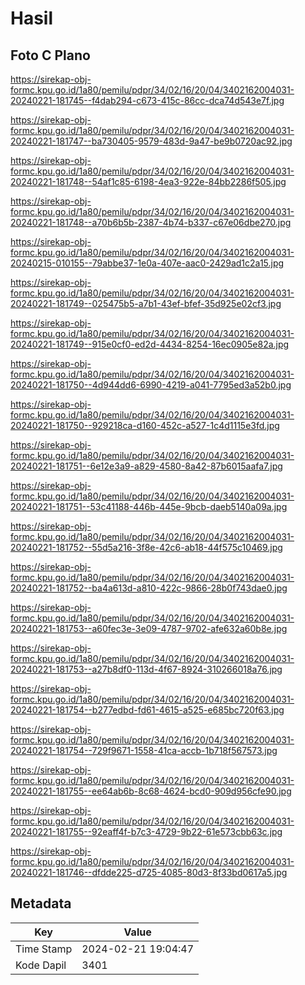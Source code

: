 # Hasil

## Foto C Plano

https://sirekap-obj-formc.kpu.go.id/1a80/pemilu/pdpr/34/02/16/20/04/3402162004031-20240221-181745--f4dab294-c673-415c-86cc-dca74d543e7f.jpg

https://sirekap-obj-formc.kpu.go.id/1a80/pemilu/pdpr/34/02/16/20/04/3402162004031-20240221-181747--ba730405-9579-483d-9a47-be9b0720ac92.jpg

https://sirekap-obj-formc.kpu.go.id/1a80/pemilu/pdpr/34/02/16/20/04/3402162004031-20240221-181748--54af1c85-6198-4ea3-922e-84bb2286f505.jpg

https://sirekap-obj-formc.kpu.go.id/1a80/pemilu/pdpr/34/02/16/20/04/3402162004031-20240221-181748--a70b6b5b-2387-4b74-b337-c67e06dbe270.jpg

https://sirekap-obj-formc.kpu.go.id/1a80/pemilu/pdpr/34/02/16/20/04/3402162004031-20240215-010155--79abbe37-1e0a-407e-aac0-2429ad1c2a15.jpg

https://sirekap-obj-formc.kpu.go.id/1a80/pemilu/pdpr/34/02/16/20/04/3402162004031-20240221-181749--025475b5-a7b1-43ef-bfef-35d925e02cf3.jpg

https://sirekap-obj-formc.kpu.go.id/1a80/pemilu/pdpr/34/02/16/20/04/3402162004031-20240221-181749--915e0cf0-ed2d-4434-8254-16ec0905e82a.jpg

https://sirekap-obj-formc.kpu.go.id/1a80/pemilu/pdpr/34/02/16/20/04/3402162004031-20240221-181750--4d944dd6-6990-4219-a041-7795ed3a52b0.jpg

https://sirekap-obj-formc.kpu.go.id/1a80/pemilu/pdpr/34/02/16/20/04/3402162004031-20240221-181750--929218ca-d160-452c-a527-1c4d1115e3fd.jpg

https://sirekap-obj-formc.kpu.go.id/1a80/pemilu/pdpr/34/02/16/20/04/3402162004031-20240221-181751--6e12e3a9-a829-4580-8a42-87b6015aafa7.jpg

https://sirekap-obj-formc.kpu.go.id/1a80/pemilu/pdpr/34/02/16/20/04/3402162004031-20240221-181751--53c41188-446b-445e-9bcb-daeb5140a09a.jpg

https://sirekap-obj-formc.kpu.go.id/1a80/pemilu/pdpr/34/02/16/20/04/3402162004031-20240221-181752--55d5a216-3f8e-42c6-ab18-44f575c10469.jpg

https://sirekap-obj-formc.kpu.go.id/1a80/pemilu/pdpr/34/02/16/20/04/3402162004031-20240221-181752--ba4a613d-a810-422c-9866-28b0f743dae0.jpg

https://sirekap-obj-formc.kpu.go.id/1a80/pemilu/pdpr/34/02/16/20/04/3402162004031-20240221-181753--a60fec3e-3e09-4787-9702-afe632a60b8e.jpg

https://sirekap-obj-formc.kpu.go.id/1a80/pemilu/pdpr/34/02/16/20/04/3402162004031-20240221-181753--a27b8df0-113d-4f67-8924-310266018a76.jpg

https://sirekap-obj-formc.kpu.go.id/1a80/pemilu/pdpr/34/02/16/20/04/3402162004031-20240221-181754--b277edbd-fd61-4615-a525-e685bc720f63.jpg

https://sirekap-obj-formc.kpu.go.id/1a80/pemilu/pdpr/34/02/16/20/04/3402162004031-20240221-181754--729f9671-1558-41ca-accb-1b718f567573.jpg

https://sirekap-obj-formc.kpu.go.id/1a80/pemilu/pdpr/34/02/16/20/04/3402162004031-20240221-181755--ee64ab6b-8c68-4624-bcd0-909d956cfe90.jpg

https://sirekap-obj-formc.kpu.go.id/1a80/pemilu/pdpr/34/02/16/20/04/3402162004031-20240221-181755--92eaff4f-b7c3-4729-9b22-61e573cbb63c.jpg

https://sirekap-obj-formc.kpu.go.id/1a80/pemilu/pdpr/34/02/16/20/04/3402162004031-20240221-181746--dfdde225-d725-4085-80d3-8f33bd0617a5.jpg


## Metadata

| Key        | Value               |
| ---------- | ------------------- |
| Time Stamp | 2024-02-21 19:04:47 |
| Kode Dapil | 3401                |



